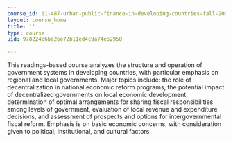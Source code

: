 ```yaml
---
course_id: 11-487-urban-public-finance-in-developing-countries-fall-2004
layout: course_home
title: ''
type: course
uid: 978224c6ba26e72b11ed4c9a74e62958

---
```

This readings-based course analyzes the structure and operation of government systems in developing countries, with particular emphasis on regional and local governments. Major topics include: the role of decentralization in national economic reform programs, the potential impact of decentralized governments on local economic development, determination of optimal arrangements for sharing fiscal responsibilities among levels of government, evaluation of local revenue and expenditure decisions, and assessment of prospects and options for intergovernmental fiscal reform. Emphasis is on basic economic concerns, with consideration given to political, institutional, and cultural factors.
